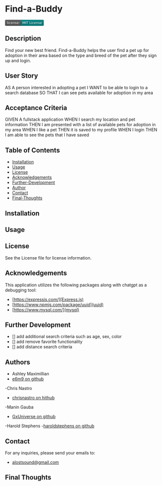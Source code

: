 # Find-a-Buddy
<svg xmlns="http://www.w3.org/2000/svg" xmlns:xlink="http://www.w3.org/1999/xlink" width="128" height="20" role="img" aria-label="license:: MIT License"><title>license:: MIT License</title><linearGradient id="s" x2="0" y2="100%"><stop offset="0" stop-color="#bbb" stop-opacity=".1"/><stop offset="1" stop-opacity=".1"/></linearGradient><clipPath id="r"><rect width="128" height="20" rx="3" fill="#fff"/></clipPath><g clip-path="url(#r)"><rect width="53" height="20" fill="#555"/><rect x="53" width="75" height="20" fill="#008080"/><rect width="128" height="20" fill="url(#s)"/></g><g fill="#fff" text-anchor="middle" font-family="Verdana,Geneva,DejaVu Sans,sans-serif" text-rendering="geometricPrecision" font-size="110"><text aria-hidden="true" x="275" y="150" fill="#010101" fill-opacity=".3" transform="scale(.1)" textLength="430">license:</text><text x="275" y="140" transform="scale(.1)" fill="#fff" textLength="430">license:</text><text aria-hidden="true" x="895" y="150" fill="#010101" fill-opacity=".3" transform="scale(.1)" textLength="650">MIT License</text><text x="895" y="140" transform="scale(.1)" fill="#fff" textLength="650">MIT License</text></g></svg>

## Description
Find your new best friend. Find-a-Buddy helps the user find a pet up for adoption in their area based on the type and breed of the pet after they sign up and login.

## User Story
AS A person interested in adopting a pet
I WANT to be able to login to a search database
SO THAT I can see pets available for adoption in my area

## Acceptance Criteria
GIVEN A fullstack application
WHEN I search my location and pet information
THEN I am presented with a list of available pets for adoption in my area
WHEN I like a pet
THEN it is saved to my profile
WHEN I login
THEN I am able to see the pets that I have saved

## Table of Contents

- [Installation](#installation)
- [Usage](#usage)
- [License](#license)
- [Acknowledgements](#acknowledgements)
- [Further-Development](#further-development)
- [Author](#author)
- [Contact](#contact)
- [Final-Thoughts](#final-thoughts)

## Installation

## Usage


## License
See the License file for license information.

## Acknowledgements
This application utilizes the following packages along with chatgpt as a debugging tool:

- [https://expressjs.com/](Express.js)
- [https://www.npmjs.com/package/uuid](uuid)
- [https://www.mysql.com/](mysql)

## Further Development

- [] add additional search criteria such as age, sex, color
- [] add remove favorite functionality
- [] add distance search criteria

## Authors

- Ashley Maximillian
- [e6m9 on github](https://github.com/e6m9)

-Chris Nastro
- [chrisnastro on hithub](https://github.com/chrisnastro)

-Manin Gauba
- [GxUniverse on github](https://github.com/GxUniverse)

-Harold Stephens
-[haroldstephens on github](https://github.com/haroldstephens)

## Contact

For any inquiries, please send your emails to:

- alostsound@gmail.com

## Final Thoughts
